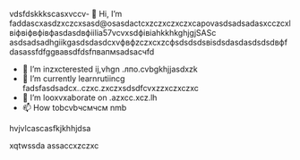 vdsfdskkkscasxvccv- 👋 Hi, I’m faddascxasdzxczcxsasd@osasdactcxzczxczxczxcapovasdsadsadasxcczcxlвіфвіфвфівфasdasdвфіilia57vcvxsdфівіahkkhkghjgjSASc asdsadsadhgiikgasdsdasdcxvфвфzczxcxzcфsdsdsdsвіsdsdasdasdsdsdвфfdasassfdfggвавsdfdsfпвапмsadsaсчfd
- 👀 I’m inzxcterested ij,vhgn .лпо.cvbgkhjjasdxzk
- 🌱 I’m currently learnrutiincg fadsfasdsadcx..czxc.zxczxsdsdfcvxzzxczxczxc
- 💞️ I’m looxvxaborate on .azxcc.xcz.lh
- 📫 How tobcvbчсмчсм nmb
<!---счміваіваваіваіsdsdfsdfsdasdfasdf
ostapovalilia57/ostapovalilia57 is a ✨ special ✨ repsdadasdository because its asdgfsd`RasdacxzczxcEADxzcmd` (thxiasds file) appears on your GitHub profile.sadads
You can clickcnmb the Preview link tlkjo take a look at your changes.
--->hvjvlcascasfkjkhhjdsa
xqtwssda
assaccxzczxc
